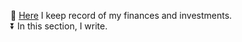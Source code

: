 ---
---

<div id="blog-top">
    <p>📌 <a href="https://docs.google.com/spreadsheets/d/1cpdYyIduOeNkVEO0obCQDTXeUsUUyz3442HwY1jHfEk/edit?usp=sharing" target="_blank">Here</a> I keep record of my finances and investments.<br>
    ⏬ In this section, I write.</p>
</div>